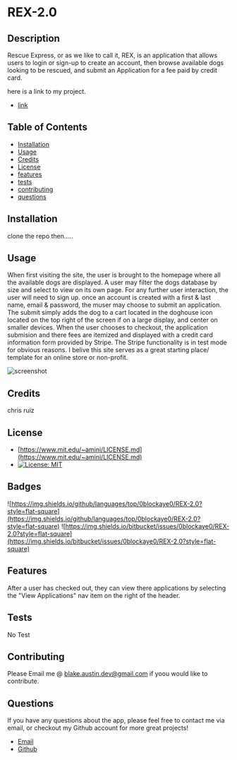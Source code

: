
  # REX-2.0

  ## Description 

  Rescue Express, or as we like to call it, REX, is an application that allows users to login or sign-up to create an account, then browse available dogs looking to be rescued, and submit an Application for a fee paid by credit card.

  here is a link to my project.
  
  * [link](https://rex2-0.herokuapp.com/)

  ## Table of Contents

  * [Installation](#installation)
  * [Usage](#usage)
  * [Credits](#credits)
  * [License](#license)
  * [features](#features)
  * [tests](#tests)
  * [contributing](#contributing)
  * [questions](#questions)
  

  ## Installation

  clone the repo then.....


  ## Usage

  When first visiting the site, the user is brought to the homepage where all the available dogs are displayed. A user may filter the dogs database by size and select to view on its own page. For any further user interaction, the user will need to sign up. once an account is created with a first & last name, email & password, the muser may choose to submit an application. The submit simply adds the dog to a cart located in the doghouse icon located on the top right of the screen if on a large display, and center on smaller devices. When the user chooses to checkout, the application submision and there fees are itemized and displayed with a credit card information form provided by Stripe. The Stripe functionality is in test mode for obvious reasons. I belive this site serves as a great starting place/ template for an online store or non-profit.

  ![screenshot](/assets/images/REX-screenshot-1)


  ## Credits

  chris ruiz


  ## License

  * [https://www.mit.edu/~amini/LICENSE.md](https://www.mit.edu/~amini/LICENSE.md)
  * [![License: MIT](https://img.shields.io/badge/License-MIT-yellow.svg)](https://opensource.org/licenses/MIT)

  ## Badges
  
  ![https://img.shields.io/github/languages/top/0blockaye0/REX-2.0?style=flat-square](https://img.shields.io/github/languages/top/0blockaye0/REX-2.0?style=flat-square) 
  ![https://img.shields.io/bitbucket/issues/0blockaye0/REX-2.0?style=flat-square](https://img.shields.io/bitbucket/issues/0blockaye0/REX-2.0?style=flat-square) 

  ## Features

  After a user has checked out, they can view there applications by selecting the "View Applications" nav item on the right of the header.


  ## Tests

  No Test


  ## Contributing

  Please Email me @ blake.austin.dev@gmail.com if yoou would like to contribute.


  ## Questions

  If you have any questions about the app, 
  please feel free to contact me via email, 
  or checkout my Github account for more 
  great projects! 

  * [Email](mailto:blake.austin.dev@gmail.com)
  * [Github](https://github.com/0blockaye0)




